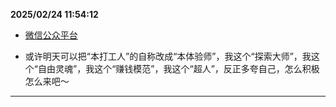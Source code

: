 
**2025/02/24 11:54:12**

- [微信公众平台](https://mp.weixin.qq.com/s/ta_Z6i6S1vNdHraT5GmHTQ)

- 或许明天可以把“本打工人”的自称改成“本体验师”，我这个“探索大师”，我这个“自由灵魂”，我这个“赚钱模范”，我这个“超人”，反正多夸自己，怎么积极怎么来吧～


---

